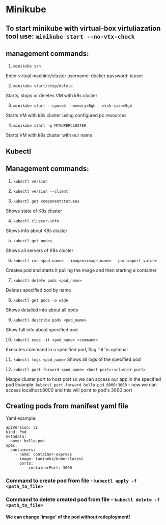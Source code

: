 # Minikube

## To start minikube with virtual-box virtuliazation tool use: `minikube start --no-vtx-check`

## management commands:

1) `minikube ssh`

Enter virtual machine/cluster
username: docker
password: tcuser

2) `minikube start/stop/delete`

Starts, stops or deletes VM with k8s cluster

3) `minikube start --cpus=4 --memory=8gb --disk-size=5gb`

Starts VM with k8s cluster using configured pc resources

4) `minikube start -p MYSUPERCLUSTER`

Starts VM with k8s cluster with our name
<br/>
## Kubectl

## Management commands: 
1) `kubectl version`

2) `kubectl version --client`

3) `kubectl get componentstatuses`

Shows state of K8s cluster

4) `kubectl cluster-info`

Shows info about K8s cluster

5) `kubectl get nodes`

Shows all servers of K8s cluster

6) `kubectl run <pod_name> --image=<image_name> --port=<port_value>`

Creates pod and starts it pulling the image and then starting a container

7) `kubectl delete pods <pod_name>`

Deletes specified pod by name

8) `kubectl get pods -o wide`

Shows detailed info about all pods

9) `kubectl describe pods <pod_name>`

Show full info about specified pod

10) `kubectl exec -it <pod_name> <command>`

Executes command in a specified pod, flag '-it' is optional

11) `kubectl logs <pod_name>`
Shows all logs of the specified pod

12) `kubectl port-forward <pod_name> <host-port>:<cluster-port>`

Mapps cluster port to host port so we can access our app in the specified pod
Example: `kubectl port-forward hello-pod 8000:3000` - now we can access localhost:8000 and this will point to pod's 3000 port

## Creating pods from manifest yaml file
Yaml example: 
```
apiVersion: v1
kind: Pod
metadata:
  name: hello-pod
spec:
  containers:
    - name: container-express
      image: lumineks/kuber:latest
      ports:
        - containerPort: 3000
```
### Command to create pod from file - `kubectl apply -f <path_to_file>`

### Command to delete created pod from file - `kubectl delete -f <path_to_file>`

#### We can change 'image' of the pod without redeployment!